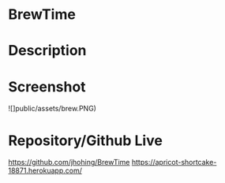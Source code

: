 # BrewTime

# Description

# Screenshot 
![]public/assets/brew.PNG)
 
# Repository/Github Live
https://github.com/jhohing/BrewTime
https://apricot-shortcake-18871.herokuapp.com/
